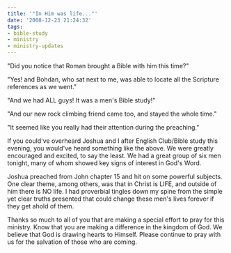 ```yaml
---
title: '"In Him was life..."'
date: '2008-12-23 21:24:32'
tags:
- bible-study
- ministry
- ministry-updates
---
```


"Did you notice that Roman brought a Bible with him this time?"

"Yes! and Bohdan, who sat next to me, was able to locate all the Scripture references as we went."

"And we had ALL guys! It was a men's Bible study!"

"And our new rock climbing friend came too, and stayed the whole time."

"It seemed like you really had their attention during the preaching."

If you could've overheard Joshua and I after English Club/Bible study this evening, you would've heard something like the above. We were greatly encouraged and excited, to say the least. We had a great group of six men tonight, many of whom showed key signs of interest in God's Word.

Joshua preached from John chapter 15 and hit on some powerful subjects. One clear theme, among others, was that in Christ is LIFE, and outside of him there is NO life. I had proverbial tingles down my spine from the simple yet clear truths presented that could change these men's lives forever if they get ahold of them.

Thanks so much to all of you that are making a special effort to pray for this ministry. Know that you are making a difference in the kingdom of God. We believe that God is drawing hearts to Himself. Please continue to pray with us for the salvation of those who are coming.

